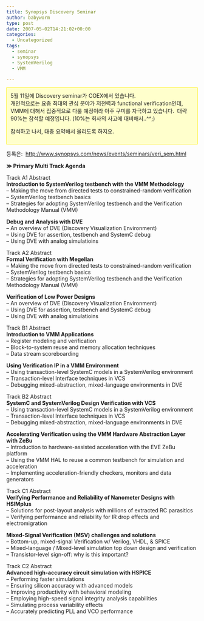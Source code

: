 ```yaml
---
title: Synopsys Discovery Seminar
author: babyworm
type: post
date: 2007-05-02T14:21:02+00:00
categories:
  - Uncategorized
tags:
  - seminar
  - synopsys
  - SystemVerilog
  - VMM

---
```

<DIV style="BORDER-RIGHT: #fff200 1px solid; PADDING-RIGHT: 10px; BORDER-TOP: #fff200 1px solid; PADDING-LEFT: 10px; PADDING-BOTTOM: 10px; BORDER-LEFT: #fff200 1px solid; PADDING-TOP: 10px; BORDER-BOTTOM: #fff200 1px solid; BACKGROUND-COLOR: #ffffcc">
  5월 11일에 Discovery seminar가 COEX에서 있습니다. <br />개인적으로는 요즘 최대의 관심 분야가 저전력과 functional verification인데, VMM에 대해서 집중적으로 다룰 예정이라 아주 구미를 자극하고 있습니다.  대략 90%는 참석할 예정입니다. (10%는 회사의 사고에 대비해서..^^;)<br /> 
  
  <P>
    참석하고 나서, 대충 요약해서 올리도록 하지요.
  </P>
</DIV>

등록은:  <http://www.synopsys.com/news/events/seminars/veri_sem.html>

**≫ Primary Multi Track Agenda** 

Track A1 Abstract<br>
**Introduction to SystemVerilog testbench with the VMM Methodology**<br>
– Making the move from directed tests to constrained-random verification<br>
– SystemVerilog testbench basics<br>
– Strategies for adopting SystemVerilog testbench and the Verification Methodology Manual (VMM)<br>

**Debug and Analysis with DVE**<br>
– An overview of DVE (Discovery Visualization Environment)<br>
– Using DVE for assertion, testbench and SystemC debug<br>
– Using DVE with analog simulatioins<br>

Track A2 Abstract<br>
**Formal Verification with Megellan**<br>
– Making the move from directed tests to constrained-random verification<br>
– SystemVerilog testbench basics<br>
– Strategies for adopting SystemVerilog testbench and the Verification Methodology Manual (VMM)<br>

**Verification of Low Power Designs**<br>
– An overview of DVE (Discovery Visualization Environment)<br>
– Using DVE for assertion, testbench and SystemC debug<br>
– Using DVE with analog simulatioins<br>

Track B1 Abstract<br>
**Introduction to VMM Applications**<br>
– Register modeling and verification<br>
– Block-to-system reuse and memory allocation techniques<br>
– Data stream scoreboarding<br>

**Using Verification IP in a VMM Environment**<br>
– Using transaction-level SystemC models in a SystemVerilog environment<br>
– Transaction-level Interface techniques in VCS<br>
– Debugging mixed-abstraction, mixed-language environments in DVE<br>

Track B2 Abstract<br>
**SystemC and SystemVerilog Design Verification with VCS**<br>
– Using transaction-level SystemC models in a SystemVerilog environment<br>
– Transaction-level Interface techniques in VCS<br>
– Debugging mixed-abstraction, mixed-language environments in DVE<br>

**Accelerating Verification using the VMM Hardware Abstraction Layer with ZeBu**<br>
– Introduction to hardware-assisted acceleration with the EVE ZeBu platform<br>
– Using the VMM HAL to reuse a common testbench for simulation and acceleration<br>
– Implementing acceleration-friendly checkers, monitors and data generators<br>

Track C1 Abstract<br>
**Verifying Performance and Reliability of Nanometer Designs with HSIMplus**<br>
– Solutions for post-layout analysis with millions of extracted RC parasitics<br>
– Verifying performance and reliability for IR drop effects and electromigration<br>

**Mixed-Signal Verification (MSV) challenges and solutions**<br>
– Bottom-up, mixed-signal Verification w/ Verilog, VHDL, & SPICE<br>
– Mixed-language / Mixed-level simulation top down design and verification<br>
– Transistor-level sign-off: why is this important?<br>

Track C2 Abstract<br>
**Advanced high-accuracy circuit simulation with HSPICE**<br>
– Performing faster simulations<br>
– Ensuring silicon accuracy with advanced models<br>
– Improving productivity with behavioral modeling<br>
– Employing high-speed signal integrity analysis capabilities<br>
– Simulating process variability effects<br>
– Accurately predicting PLL and VCO performance
